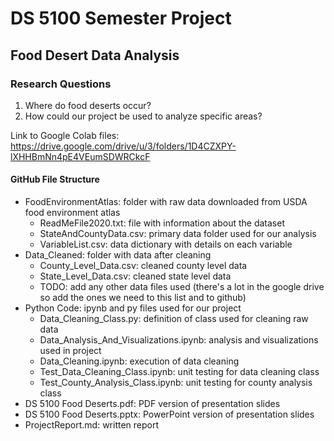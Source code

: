 # DS 5100 Semester Project
##  Food Desert Data Analysis

### Research Questions
1. Where do food deserts occur?
2. How could our project be used to analyze specific areas?

Link to Google Colab files:
https://drive.google.com/drive/u/3/folders/1D4CZXPY-lXHHBmNn4pE4VEumSDWRCkcF

#### GitHub File Structure
- FoodEnvironmentAtlas: folder with raw data downloaded from USDA food environment atlas
  - ReadMeFile2020.txt: file with information about the dataset
  - StateAndCountyData.csv: primary data folder used for our analysis
  - VariableList.csv: data dictionary with details on each variable
- Data_Cleaned: folder with data after cleaning
  - County_Level_Data.csv: cleaned county level data
  - State_Level_Data.csv: cleaned state level data
  - TODO: add any other data files used (there's a lot in the google drive so add the ones we need to this list and to github)
- Python Code: ipynb and py files used for our project
  - Data_Cleaning_Class.py: definition of class used for cleaning raw data
  - Data_Analysis_And_Visualizations.ipynb: analysis and visualizations used in project
  - Data_Cleaning.ipynb: execution of data cleaning
  - Test_Data_Cleaning_Class.ipynb: unit testing for data cleaning class
  - Test_County_Analysis_Class.ipynb: unit testing for county analysis class
- DS 5100 Food Deserts.pdf: PDF version of presentation slides
- DS 5100 Food Deserts.pptx: PowerPoint version of presentation slides
- ProjectReport.md: written report
